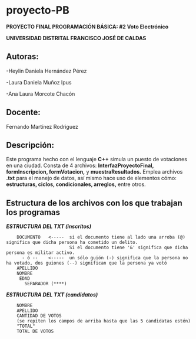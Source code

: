 # proyecto-PB
**PROYECTO FINAL PROGRAMACIÓN BÁSICA: #2 Voto Electrónico**

**UNIVERSIDAD DISTRITAL FRANCISCO JOSÉ DE CALDAS**
                    
## Autoras: 
-Heylin Daniela Hernández Pérez

-Laura Daniela Muñoz Ipus

-Ana Laura Morcote Chacón
		
## Docente:
Fernando Martínez Rodriguez

## Descripción: 
Este programa hecho con el lenguaje **C++** simula un puesto de votaciones en una ciudad. Consta de 4 archivos: **InterfazProyectoFinal, formInscripcion, formVotacion,** y **muestraResultados.** Emplea archivos **.txt** para el manejo de datos, así mismo hace uso de elementos cómo: **estructuras, ciclos, condicionales, arreglos,** entre otros. 

## Estructura de los archivos con los que trabajan los programas

***ESTRUCTURA DEL TXT (inscritos)***

		DOCUMENTO   <-----  si el documento tiene al lado una arroba (@) significa que dicha persona ha cometido un delito. 
							Si el documento tiene '&' significa que dicha persona es militar activo.
		  - ó --    <-----  un sólo guión (-) significa que la persona no ha votado, dos guiones (--) significan que la persona ya votó
		APELLIDO
		NOMBRE
		 EDAD
           SEPARADOR (****)
    
 ***ESTRUCTURA DEL TXT (candidatos)***

		NOMBRE 
		APELLIDO
		CANTIDAD DE VOTOS
		(se repiten los campos de arriba hasta que las 5 candidatas estén)
		"TOTAL"
		TOTAL DE VOTOS

